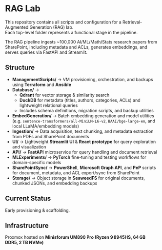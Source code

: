 # RAG Lab  

This repository contains all scripts and configuration for a Retrieval-Augmented Generation (RAG) lab.  
Each top-level folder represents a functional stage in the pipeline.  

The RAG pipeline ingests ~100,000 AI/ML/Math/Stats research papers from SharePoint, including metadata and ACLs, generates embeddings, and serves queries via FastAPI and Streamlit.  

## Structure  

- **ManagementScripts/** → VM provisioning, orchestration, and backups using **Terraform** and **Ansible**  
- **Database/** →  
  - **Qdrant** for vector storage & similarity search  
  - **DuckDB** for metadata (titles, authors, categories, ACLs) and lightweight relational queries  
  - Includes schema definitions, migration scripts, and backup utilities  
- **EmbedGeneration/** → Batch embedding generation and model utilities (e.g. `sentence-transformers/all-MiniLM-L6-v2`, `BAAI/bge-large-en`, and local LLaMA/embedding models)  
- **Ingestion/** → Data acquisition, text chunking, and metadata extraction from PDFs and SharePoint documents  
- **UI/** → Lightweight **Streamlit UI** & **React prototype** for query exploration and visualization  
- **API/** → **FastAPI** microservice for query handling and document retrieval  
- **MLExperiments/** → **PyTorch** fine-tuning and testing workflows for domain-specific models  
- **SharePointSync/** → **PowerShell**, **Microsoft Graph API**, and **PnP** scripts for document, metadata, and ACL export/sync from SharePoint  
- **Storage/** → Object storage in **SeaweedFS** for original documents, chunked JSONs, and embedding backups  

## Current Status  
Early provisioning & scaffolding.  

## Infrastructure  
Proxmox hosted on **Minisforum UM890 Pro (Ryzen 9 8945HS, 64 GB DDR5, 2 TB NVMe)**  
